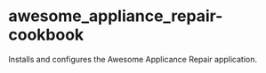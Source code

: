 # awesome_appliance_repair-cookbook

Installs and configures the Awesome Applicance Repair application.

